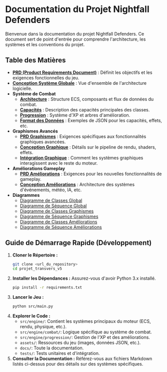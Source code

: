 # Documentation du Projet Nightfall Defenders

Bienvenue dans la documentation du projet Nightfall Defenders. Ce document sert de point d'entrée pour comprendre l'architecture, les systèmes et les conventions du projet.

## Table des Matières

- **[PRD (Product Requirements Document)](prd.md)** : Définit les objectifs et les exigences fonctionnelles du jeu.
- **[Conception Système Globale](../nightfall_defenders_system_design.md)** : Vue d'ensemble de l'architecture logicielle.
- **Système de Combat**
    - **[Architecture](combat_system/architecture.md)** : Structure ECS, composants et flux de données du combat.
    - **[Capacités](combat_system/abilities.md)** : Description des capacités principales des classes.
    - **[Progression](combat_system/progression.md)** : Système d'XP et arbres d'amélioration.
    - **[Format des Données](combat_system/data_format.md)** : Exemples de JSON pour les capacités, effets, etc.
- **Graphismes Avancés**
    - **[PRD Graphismes](advanced_graphics_prd.md)** : Exigences spécifiques aux fonctionnalités graphiques avancées.
    - **[Conception Graphique](graphics_design.md)** : Détails sur le pipeline de rendu, shaders, effets.
    - **[Intégration Graphique](graphics_integration_design.md)** : Comment les systèmes graphiques interagissent avec le reste du moteur.
- **Améliorations Gameplay**
    - **[PRD Améliorations](improvements_prd.md)** : Exigences pour les nouvelles fonctionnalités de gameplay.
    - **[Conception Améliorations](improvements_design/improvements_system_design.md)** : Architecture des systèmes d'événements, météo, IA, etc.
- **Diagrammes**
    - [Diagramme de Classes Global](../nightfall_defenders_class_diagram.mermaid)
    - [Diagramme de Séquence Global](../nightfall_defenders_sequence_diagram.mermaid)
    - [Diagramme de Classes Graphismes](graphics_class_diagram.mermaid)
    - [Diagramme de Séquence Graphismes](graphics_sequence_diagram.mermaid)
    - [Diagramme de Classes Améliorations](improvements_design/improvements_class_diagram.mermaid)
    - [Diagramme de Séquence Améliorations](improvements_design/improvements_sequence_diagram.mermaid)

## Guide de Démarrage Rapide (Développement)

1.  **Cloner le Répertoire :**
    ```bash
    git clone <url_du_repository>
    cd projet_transvers_v5
    ```
2.  **Installer les Dépendances :** Assurez-vous d'avoir Python 3.x installé.
    ```bash
    pip install -r requirements.txt
    ```
3.  **Lancer le Jeu :**
    ```bash
    python src/main.py
    ```
4.  **Explorer le Code :**
    - `src/engine/`: Contient les systèmes principaux du moteur (ECS, rendu, physique, etc.).
    - `src/engine/combat/`: Logique spécifique au système de combat.
    - `src/engine/progression/`: Gestion de l'XP et des améliorations.
    - `assets/`: Ressources du jeu (images, données JSON, etc.).
    - `docs/`: Toute la documentation.
    - `tests/`: Tests unitaires et d'intégration.
5.  **Consulter la Documentation :** Référez-vous aux fichiers Markdown listés ci-dessus pour des détails sur des systèmes spécifiques.